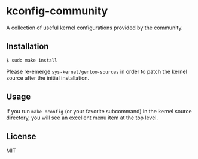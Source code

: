 # kconfig-community

A collection of useful kernel configurations provided by the community.

## Installation

```
$ sudo make install
```

Please re-emerge `sys-kernel/gentoo-sources` in order to patch the kernel source after the initial installation.

## Usage

If you run `make nconfig` (or your favorite subcommand) in the kernel source directory, you will see an excellent menu item at the top level.

## License

MIT
